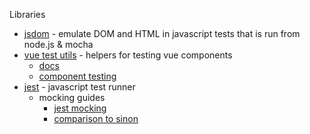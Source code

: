 Libraries
- [jsdom](https://github.com/jsdom/jsdom) - emulate DOM and HTML in javascript tests that is run from node.js & mocha
- [vue test utils](https://github.com/vuejs/test-utils) - helpers for testing vue components
  - [docs](https://test-utils.vuejs.org/) 
  - [component testing](https://vuejs.org/guide/scaling-up/testing.html#component-testing)
- [jest](https://jestjs.io/) - javascript test runner
  - mocking guides
    - [jest mocking](https://www.emgoto.com/mocking-with-jest/)
    - [comparison to sinon](https://github.com/maurocarrero/sinon-jest-cheatsheet)
